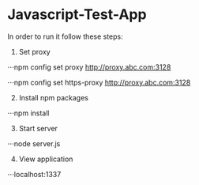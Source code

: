 # Javascript-Test-App
In order to run it follow these steps:

1. Set proxy

⋅⋅⋅npm config set proxy http://proxy.abc.com:3128 

⋅⋅⋅npm config set https-proxy http://proxy.abc.com:3128

2. Install npm packages

⋅⋅⋅npm install

3. Start server

⋅⋅⋅node server.js

4. View application

⋅⋅⋅localhost:1337

